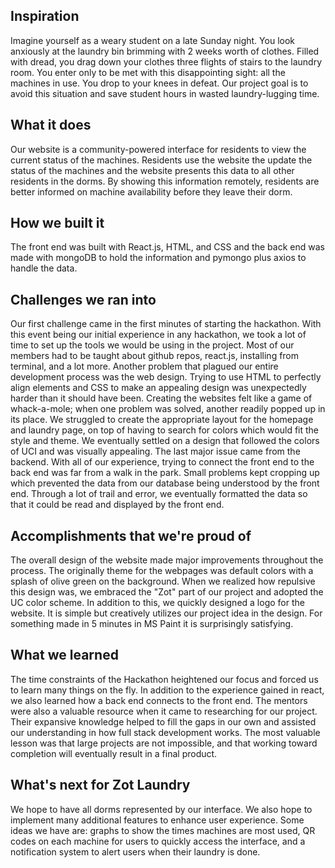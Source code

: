 ## Inspiration
Imagine yourself as a weary student on a late Sunday night. You look anxiously at the laundry bin brimming with 2 weeks worth of clothes. Filled with dread, you drag down your clothes three flights of stairs to the laundry room. You enter only to be met with this disappointing sight: all the machines in use. You drop to your knees in defeat. Our project goal is to avoid this situation and save student hours in wasted laundry-lugging time.
## What it does
Our website is a community-powered interface for residents to view the current status of the machines. Residents use the website the update the status of the machines and the website presents this data to all other residents in the dorms. By showing this information remotely, residents are better informed on machine availability before they leave their dorm.
## How we built it
The front end was built with React.js, HTML, and CSS and the back end was made with mongoDB to hold the information and pymongo plus axios to handle the data.
## Challenges we ran into
Our first challenge came in the first minutes of starting the hackathon. With this event being our initial experience in any hackathon, we took a lot of time to set up the tools we would be using in the project. Most of our members had to be taught about github repos, react.js, installing from terminal, and a lot more. 
Another problem that plagued our entire development process was the web design. Trying to use HTML to perfectly align elements and CSS to make an appealing design was unexpectedly harder than it should have been. Creating the websites felt like a game of whack-a-mole; when one problem was solved, another readily popped up in its place. We struggled to create the appropriate layout for the homepage and laundry page, on top of having to search for colors which would fit the style and theme. We eventually settled on a design that followed the colors of UCI and was visually appealing. 
The last major issue came from the backend. With all of our experience, trying to connect the front end to the back end was far from a walk in the park. Small problems kept cropping up which prevented the data from our database being understood by the front end. Through a lot of trail and error, we eventually formatted the data so that it could be read and displayed by the front end.
## Accomplishments that we're proud of
The overall design of the website made major improvements throughout the process. The originally theme for the webpages was default colors with a splash of olive green on the background. When we realized how repulsive this design was, we embraced the "Zot" part of our project and adopted the UC color scheme. In addition to this, we quickly designed a logo for the website. It is simple but creatively utilizes our project idea in the design. For something made in 5 minutes in MS Paint it is surprisingly satisfying.
## What we learned
The time constraints of the Hackathon heightened our focus and forced us to learn many things on the fly. In addition to the experience gained in react, we also learned how a back end connects to the front end. The mentors were also a valuable resource when it came to researching for our project. Their expansive knowledge helped to fill the gaps in our own and assisted our understanding in how full stack development works. The most valuable lesson was that large projects are not impossible, and that working toward completion will eventually result in a final product. 
## What's next for Zot Laundry
We hope to have all dorms represented by our interface. We also hope to implement many additional features to enhance user experience. Some ideas we have are: graphs to show the times machines are most used, QR codes on each machine for users to quickly access the interface, and a notification system to alert users when their laundry is done.
